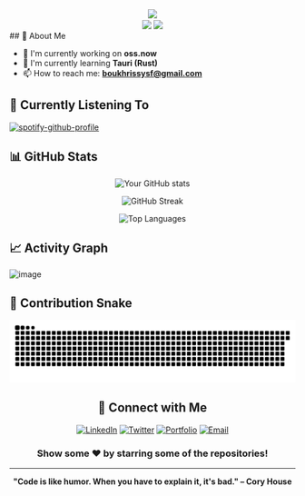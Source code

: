 <!-- Stats -->
<div align="center">
  <img src="https://github-readme-stats.vercel.app/api?username=0xJosep&theme=aura&hide_border=true&include_all_commits=true&count_private=true" width="55%" /> </br>
  <img src="https://github-readme-streak-stats.herokuapp.com/?user=0xJosep&theme=aura&hide_border=true" width="50%" />
  <img src="https://github-readme-stats.vercel.app/api/top-langs/?username=0xJosep&theme=aura&hide_border=true&include_all_commits=true&count_private=true&layout=compact" width="36%" /> </br>
</div>
## 🚀 About Me

- 🔭 I'm currently working on **oss.now**
- 🌱 I'm currently learning **Tauri (Rust)**
- 📫 How to reach me: **boukhrissysf@gmail.com**

<!-- Current Activity -->
## 🎵 Currently Listening To
[![spotify-github-profile](https://spotify-github-profile.kittinanx.com/api/view?uid=kimczj&cover_image=true&theme=default&show_offline=false&background_color=121212&interchange=true&bar_color=53b14f&bar_color_cover=false)](https://spotify.com/user/kimczj)

## 📊 GitHub Stats

<div align="center">
  
<!-- GitHub Stats Cards -->
![Your GitHub stats](https://github-readme-stats.vercel.app/api?username=0xJosep&show_icons=true&theme=tokyonight&count_private=true&hide_border=true)

<!-- GitHub Streak -->
![GitHub Streak](https://github-readme-streak-stats.herokuapp.com/?user=0xJosep&theme=tokyonight&hide_border=true)

<!-- Most Used Languages -->
![Top Languages](https://github-readme-stats.vercel.app/api/top-langs/?username=0xJosep&layout=compact&theme=tokyonight&hide_border=true)

</div>

<!-- Activity Graph -->
## 📈 Activity Graph
![image](https://github.com/user-attachments/assets/76753304-1bef-4cde-b389-adc44fde2209)


<!-- Contribution Snake -->
## 🐍 Contribution Snake
<div align="center">
  
![Snake gif](https://github.com/0xJosep/0xJosep/blob/output/github-snake-dark.svg)

## 🔗 Connect with Me

<div align="center">

[![LinkedIn](https://img.shields.io/badge/-LinkedIn-0077B5?style=for-the-badge&logo=linkedin&logoColor=white)](https://linkedin.com/in/youssefboukhriss)
[![Twitter](https://img.shields.io/badge/-Twitter-1DA1F2?style=for-the-badge&logo=twitter&logoColor=white)](https://twitter.com/0xJosep)
[![Portfolio](https://img.shields.io/badge/-Portfolio-000000?style=for-the-badge&logo=notion&logoColor=white)](https://0xjosep.com)
[![Email](https://img.shields.io/badge/-Email-D14836?style=for-the-badge&logo=gmail&logoColor=white)](mailto:boukhrissysf@gmail.com)

</div>

<!-- Footer -->
<div align="center">
  
### Show some ❤️ by starring some of the repositories!

</div>

---

<div align="center">
  
**"Code is like humor. When you have to explain it, it's bad." – Cory House**

</div>

